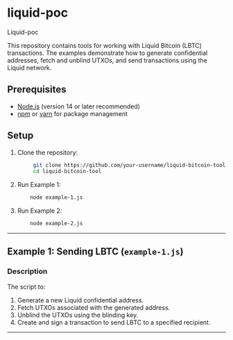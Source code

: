 # liquid-poc
Liquid-poc

This repository contains tools for working with Liquid Bitcoin (LBTC) transactions. The examples demonstrate how to generate confidential addresses, fetch and unblind UTXOs, and send transactions using the Liquid network.

## Prerequisites

- [Node.js](https://nodejs.org/) (version 14 or later recommended)
- [npm](https://www.npmjs.com/) or [yarn](https://yarnpkg.com/) for package management

## Setup

1. Clone the repository:
   ```bash
        git clone https://github.com/your-username/liquid-bitcoin-tool.git
        cd liquid-bitcoin-tool
   ```

2.	Run Example 1:
    ```bash
        node example-1.js
    ```

3.	Run Example 2:
    ```bash
        node example-2.js
    ```
---

## Example 1: Sending LBTC (`example-1.js`)

### Description

The script to:
1. Generate a new Liquid confidential address.
2. Fetch UTXOs associated with the generated address.
3. Unblind the UTXOs using the blinding key.
4. Create and sign a transaction to send LBTC to a specified recipient.

---
